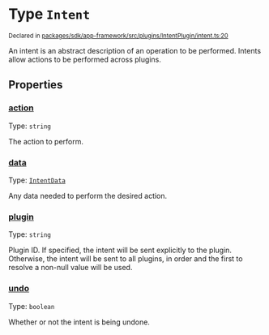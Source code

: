 # Type `Intent`
<sub>Declared in [packages/sdk/app-framework/src/plugins/IntentPlugin/intent.ts:20](https://github.com/dxos/dxos/blob/5d7baccd2e/packages/sdk/app-framework/src/plugins/IntentPlugin/intent.ts#L20)</sub>


An intent is an abstract description of an operation to be performed.
Intents allow actions to be performed across plugins.

## Properties
### [action](https://github.com/dxos/dxos/blob/5d7baccd2e/packages/sdk/app-framework/src/plugins/IntentPlugin/intent.ts#L31)
Type: <code>string</code>

The action to perform.


### [data](https://github.com/dxos/dxos/blob/5d7baccd2e/packages/sdk/app-framework/src/plugins/IntentPlugin/intent.ts#L42)
Type: <code>[IntentData](/api/@dxos/app-framework/types/IntentData)</code>

Any data needed to perform the desired action.


### [plugin](https://github.com/dxos/dxos/blob/5d7baccd2e/packages/sdk/app-framework/src/plugins/IntentPlugin/intent.ts#L26)
Type: <code>string</code>

Plugin ID.
If specified, the intent will be sent explicitly to the plugin.
Otherwise, the intent will be sent to all plugins, in order and the first to resolve a non-null value will be used.


### [undo](https://github.com/dxos/dxos/blob/5d7baccd2e/packages/sdk/app-framework/src/plugins/IntentPlugin/intent.ts#L36)
Type: <code>boolean</code>

Whether or not the intent is being undone.



